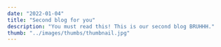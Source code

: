 ```yaml
---
date: "2022-01-04"
title: "Second blog for you"
description: "You must read this! This is our second blog BRUHHH."
thumb: "../images/thumbs/thumbnail.jpg"
---
```

